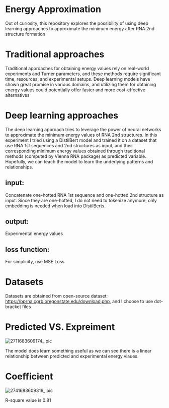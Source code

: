 # Energy Approximation
Out of curiosity, this repository explores the possibility of using deep learning approaches to approximate the minimum energy after RNA 2nd structure formation


# Traditional approaches
Traditional approaches for obtaining energy values rely on real-world experiments and Turner parameters, and these methods require significant time, resources, and experimental setups. Deep learning models have shown great promise in various domains, and utilizing them for obtaining energy values could potentially offer faster and more cost-effective alternatives

# Deep learning approaches
The deep learning approach tries to leverage the power of neural networks to approximate the minimum energy values of RNA 2nd structures. In this experiment I tried using a DistilBert model and trained it on a dataset that use RNA 1st sequences and 2nd structures as input, and their corresponding minimum energy values obtained through traditional methods (computed by Vienna RNA package) as predicted variable. Hopefully, we can teach the model to learn the underlying patterns and relationships.
## input:
Concatenate one-hotted RNA 1st sequence and one-hotted 2nd structure as input. Since they are one-hotted, I do not need to tokenize anymore, only embedding is needed when load into DistilBerts.
## output: 
Experimental energy values
## loss function: 
For simplicity, use MSE Loss

# Datasets
Datasets are obtained from open-source dataset: https://bprna.cgrb.oregonstate.edu/download.php, and I choose to use dot-bracket files

# Predicted VS. Expreiment
![2711683609174_ pic](https://github.com/liangkunn/EnergyApproximation/assets/36016499/8d87e9f0-7fd3-4034-832b-42f0daa34c24)

The model does learn something useful as we can see there is a linear relationship between predicted and experimental energy vlaues. 

# Coefficient
![2741683609319_ pic](https://github.com/liangkunn/EnergyApproximation/assets/36016499/90239713-cfe4-4375-bde2-89d9214917c2)

R-square value is 0.81

